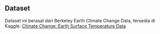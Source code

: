## Dataset
Dataset ini berasal dari Berkeley Earth Climate Change Data, tersedia di Kaggle:
[Climate Change: Earth Surface Temperature Data](https://www.kaggle.com/datasets/berkeleyearth/climate-change-earth-surface-temperature-data)
